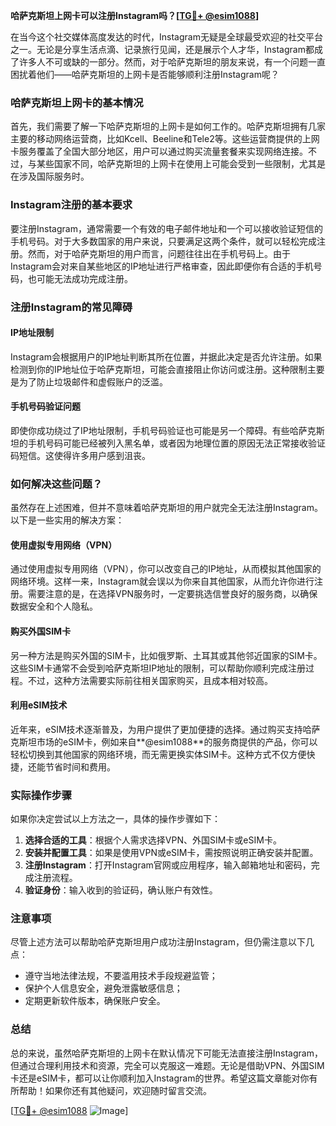 **哈萨克斯坦上网卡可以注册Instagram吗？[[TG💪+ @esim1088](https://t.me/s/esim1088)]**

在当今这个社交媒体高度发达的时代，Instagram无疑是全球最受欢迎的社交平台之一。无论是分享生活点滴、记录旅行见闻，还是展示个人才华，Instagram都成了许多人不可或缺的一部分。然而，对于哈萨克斯坦的朋友来说，有一个问题一直困扰着他们——哈萨克斯坦的上网卡是否能够顺利注册Instagram呢？

### 哈萨克斯坦上网卡的基本情况

首先，我们需要了解一下哈萨克斯坦的上网卡是如何工作的。哈萨克斯坦拥有几家主要的移动网络运营商，比如Kcell、Beeline和Tele2等。这些运营商提供的上网卡服务覆盖了全国大部分地区，用户可以通过购买流量套餐来实现网络连接。不过，与某些国家不同，哈萨克斯坦的上网卡在使用上可能会受到一些限制，尤其是在涉及国际服务时。

### Instagram注册的基本要求

要注册Instagram，通常需要一个有效的电子邮件地址和一个可以接收验证短信的手机号码。对于大多数国家的用户来说，只要满足这两个条件，就可以轻松完成注册。然而，对于哈萨克斯坦的用户而言，问题往往出在手机号码上。由于Instagram会对来自某些地区的IP地址进行严格审查，因此即便你有合适的手机号码，也可能无法成功完成注册。

### 注册Instagram的常见障碍

#### IP地址限制
Instagram会根据用户的IP地址判断其所在位置，并据此决定是否允许注册。如果检测到你的IP地址位于哈萨克斯坦，可能会直接阻止你访问或注册。这种限制主要是为了防止垃圾邮件和虚假账户的泛滥。

#### 手机号码验证问题
即使你成功绕过了IP地址限制，手机号码验证也可能是另一个障碍。有些哈萨克斯坦的手机号码可能已经被列入黑名单，或者因为地理位置的原因无法正常接收验证码短信。这使得许多用户感到沮丧。

### 如何解决这些问题？

虽然存在上述困难，但并不意味着哈萨克斯坦的用户就完全无法注册Instagram。以下是一些实用的解决方案：

#### 使用虚拟专用网络（VPN）
通过使用虚拟专用网络（VPN），你可以改变自己的IP地址，从而模拟其他国家的网络环境。这样一来，Instagram就会误以为你来自其他国家，从而允许你进行注册。需要注意的是，在选择VPN服务时，一定要挑选信誉良好的服务商，以确保数据安全和个人隐私。

#### 购买外国SIM卡
另一种方法是购买外国的SIM卡，比如俄罗斯、土耳其或其他邻近国家的SIM卡。这些SIM卡通常不会受到哈萨克斯坦IP地址的限制，可以帮助你顺利完成注册过程。不过，这种方法需要实际前往相关国家购买，且成本相对较高。

#### 利用eSIM技术
近年来，eSIM技术逐渐普及，为用户提供了更加便捷的选择。通过购买支持哈萨克斯坦市场的eSIM卡，例如来自**@esim1088**的服务商提供的产品，你可以轻松切换到其他国家的网络环境，而无需更换实体SIM卡。这种方式不仅方便快捷，还能节省时间和费用。

### 实际操作步骤

如果你决定尝试以上方法之一，具体的操作步骤如下：

1. **选择合适的工具**：根据个人需求选择VPN、外国SIM卡或eSIM卡。
2. **安装并配置工具**：如果是使用VPN或eSIM卡，需按照说明正确安装并配置。
3. **注册Instagram**：打开Instagram官网或应用程序，输入邮箱地址和密码，完成注册流程。
4. **验证身份**：输入收到的验证码，确认账户有效性。

### 注意事项

尽管上述方法可以帮助哈萨克斯坦用户成功注册Instagram，但仍需注意以下几点：
- 遵守当地法律法规，不要滥用技术手段规避监管；
- 保护个人信息安全，避免泄露敏感信息；
- 定期更新软件版本，确保账户安全。

### 总结

总的来说，虽然哈萨克斯坦的上网卡在默认情况下可能无法直接注册Instagram，但通过合理利用技术和资源，完全可以克服这一难题。无论是借助VPN、外国SIM卡还是eSIM卡，都可以让你顺利加入Instagram的世界。希望这篇文章能对你有所帮助！如果你还有其他疑问，欢迎随时留言交流。

[[TG💪+ @esim1088](https://t.me/s/esim1088) ![Image](https://i.postimg.cc/4NQfJmqS/Snipaste-2025-05-13-00-14-12.png)]
